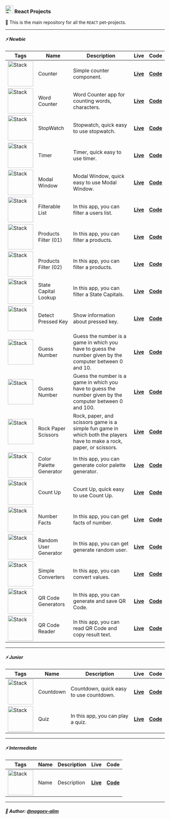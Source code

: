 ### <img width=25 src="https://skillicons.dev/icons?i=react"  alt="Reac"/> React Projects

👋 This is the main repository for all the `REACT` pet-projects.

----

##### ⚡️ Newbie

| **Tags**                                                                           | **Name**                | **Description**                                                                                                        | **Live**                                                                                           | **Code**                                                                                                          |
|------------------------------------------------------------------------------------|-------------------------|------------------------------------------------------------------------------------------------------------------------|----------------------------------------------------------------------------------------------------|-------------------------------------------------------------------------------------------------------------------|
| <img width="80" src="https://skillicons.dev/icons?i=html,css,react"  alt="Stack"/> | Counter                 | Simple counter component.                                                                                              | [**Live**](https://npp-react-projects.vercel.app/projects/counter/dist/index.html)                 | [**Code**](https://github.com/nagoev-alim/npp-react-projects/tree/master/projects/counter/source)                 |
| <img width="80" src="https://skillicons.dev/icons?i=html,css,react"  alt="Stack"/> | Word Counter            | Word Counter app for counting words, characters.                                                                       | [**Live**](https://npp-react-projects.vercel.app/projects/word-counter/dist/index.html)            | [**Code**](https://github.com/nagoev-alim/npp-react-projects/tree/master/projects/word-counter/source)            |
| <img width="80" src="https://skillicons.dev/icons?i=html,css,react"  alt="Stack"/> | StopWatch               | Stopwatch, quick easy to use stopwatch.                                                                                | [**Live**](https://npp-react-projects.vercel.app/projects/stopwatch/dist/index.html)               | [**Code**](https://github.com/nagoev-alim/npp-react-projects/tree/master/projects/stopwatch/source)               |
| <img width="80" src="https://skillicons.dev/icons?i=html,css,react"  alt="Stack"/> | Timer                   | Timer, quick easy to use timer.                                                                                        | [**Live**](https://npp-react-projects.vercel.app/projects/timer/dist/index.html)                   | [**Code**](https://github.com/nagoev-alim/npp-react-projects/tree/master/projects/timer/source)                   |
| <img width="80" src="https://skillicons.dev/icons?i=html,css,react"  alt="Stack"/> | Modal Window            | Modal Window, quick easy to use Modal Window.                                                                          | [**Live**](https://npp-react-projects.vercel.app/projects/modal-window/dist/index.html)            | [**Code**](https://github.com/nagoev-alim/npp-react-projects/tree/master/projects/modal-window/source)            |
| <img width="80" src="https://skillicons.dev/icons?i=html,css,react"  alt="Stack"/> | Filterable List         | In this app, you can filter a users list.                                                                              | [**Live**](https://npp-react-projects.vercel.app/projects/filterable-list/dist/index.html)         | [**Code**](https://github.com/nagoev-alim/npp-react-projects/tree/master/projects/filterable-list/source)         |
| <img width="80" src="https://skillicons.dev/icons?i=html,css,react"  alt="Stack"/> | Products Filter (01)    | In this app, you can filter a products.                                                                                | [**Live**](https://npp-react-projects.vercel.app/projects/products-filter-01/dist/index.html)      | [**Code**](https://github.com/nagoev-alim/npp-react-projects/tree/master/projects/products-filter-01/source)      |
| <img width="80" src="https://skillicons.dev/icons?i=html,css,react"  alt="Stack"/> | Products Filter (02)    | In this app, you can filter a products.                                                                                | [**Live**](https://npp-react-projects.vercel.app/projects/products-filter-02/dist/index.html)      | [**Code**](https://github.com/nagoev-alim/npp-react-projects/tree/master/projects/products-filter-02/source)      |
| <img width="80" src="https://skillicons.dev/icons?i=html,css,react"  alt="Stack"/> | State Capital Lookup    | In this app, you can filter a State Capitals.                                                                          | [**Live**](https://npp-react-projects.vercel.app/projects/state-capital-lookup/dist/index.html)    | [**Code**](https://github.com/nagoev-alim/npp-react-projects/tree/master/projects/state-capital-lookup/source)    |
| <img width="80" src="https://skillicons.dev/icons?i=html,css,react"  alt="Stack"/> | Detect Pressed Key      | Show information about pressed key.                                                                                    | [**Live**](https://npp-react-projects.vercel.app/projects/detect-pressed-key/dist/index.html)      | [**Code**](https://github.com/nagoev-alim/npp-react-projects/tree/master/projects/detect-pressed-key/source)      |
| <img width="80" src="https://skillicons.dev/icons?i=html,css,react"  alt="Stack"/> | Guess Number            | Guess the number is a game in which you have to guess the number given by the computer between 0 and 10.               | [**Live**](https://npp-react-projects.vercel.app/projects/guess-number-01/dist/index.html)         | [**Code**](https://github.com/nagoev-alim/npp-react-projects/tree/master/projects/guess-number-01/source)         |
| <img width="80" src="https://skillicons.dev/icons?i=html,css,react"  alt="Stack"/> | Guess Number            | Guess the number is a game in which you have to guess the number given by the computer between 0 and 100.              | [**Live**](https://npp-react-projects.vercel.app/projects/guess-number-02/dist/index.html)         | [**Code**](https://github.com/nagoev-alim/npp-react-projects/tree/master/projects/guess-number-02/source)         |
| <img width="80" src="https://skillicons.dev/icons?i=html,css,react"  alt="Stack"/> | Rock Paper Scissors     | Rock, paper, and scissors game is a simple fun game in which both the players have to make a rock, paper, or scissors. | [**Live**](https://npp-react-projects.vercel.app/projects/rock-paper-scissor/dist/index.html)      | [**Code**](https://github.com/nagoev-alim/npp-react-projects/tree/master/projects/rock-paper-scissor/source)      |
| <img width="80" src="https://skillicons.dev/icons?i=html,css,react"  alt="Stack"/> | Color Palette Generator | In this app, you can generate color palette generator.                                                                 | [**Live**](https://npp-react-projects.vercel.app/projects/color-palette-generator/dist/index.html) | [**Code**](https://github.com/nagoev-alim/npp-react-projects/tree/master/projects/color-palette-generator/source) |
| <img width="80" src="https://skillicons.dev/icons?i=html,css,react"  alt="Stack"/> | Count Up                | Count Up, quick easy to use Count Up.                                                                                  | [**Live**](https://npp-react-projects.vercel.app/projects/count-up/dist/index.html)                | [**Code**](https://github.com/nagoev-alim/npp-react-projects/tree/master/projects/count-up/source)                |
| <img width="80" src="https://skillicons.dev/icons?i=html,css,react"  alt="Stack"/> | Number Facts            | In this app, you can get facts of number.                                                                              | [**Live**](https://npp-react-projects.vercel.app/projects/number-facts/dist/index.html)            | [**Code**](https://github.com/nagoev-alim/npp-react-projects/tree/master/projects/number-facts/source)            |
| <img width="80" src="https://skillicons.dev/icons?i=html,css,react"  alt="Stack"/> | Random User Generator   | In this app, you can get generate random user.                                                                         | [**Live**](https://npp-react-projects.vercel.app/projects/random-user-generator/dist/index.html)   | [**Code**](https://github.com/nagoev-alim/npp-react-projects/tree/master/projects/random-user-generator/source)   |
| <img width="80" src="https://skillicons.dev/icons?i=html,css,react"  alt="Stack"/> | Simple Converters       | In this app, you can convert values.                                                                                   | [**Live**](https://npp-react-projects.vercel.app/projects/simple-converters/dist/index.html)       | [**Code**](https://github.com/nagoev-alim/npp-react-projects/tree/master/projects/simple-converters/source)       |
| <img width="80" src="https://skillicons.dev/icons?i=html,css,react"  alt="Stack"/> | QR Code Generators      | In this app, you can generate and save QR Code.                                                                        | [**Live**](https://npp-react-projects.vercel.app/projects/qr-code-generators/dist/index.html)      | [**Code**](https://github.com/nagoev-alim/npp-react-projects/tree/master/projects/qr-code-generators/source)      |
| <img width="80" src="https://skillicons.dev/icons?i=html,css,react"  alt="Stack"/> | QR Code Reader          | In this app, you can read QR Code and copy result text.                                                                | [**Live**](https://npp-react-projects.vercel.app/projects/qr-code-reader/dist/index.html)          | [**Code**](https://github.com/nagoev-alim/npp-react-projects/tree/master/projects/qr-code-reader/source)          |

----

##### ⚡️ Junior

| **Tags**                                                                           | **Name**  | **Description**                         | **Live**                                                                             | **Code**                                                                                            |
|------------------------------------------------------------------------------------|-----------|-----------------------------------------|--------------------------------------------------------------------------------------|-----------------------------------------------------------------------------------------------------|
| <img width="80" src="https://skillicons.dev/icons?i=html,css,react"  alt="Stack"/> | Countdown | Countdown, quick easy to use countdown. | [**Live**](https://npp-react-projects.vercel.app/projects/countdown/dist/index.html) | [**Code**](https://github.com/nagoev-alim/npp-react-projects/tree/master/projects/countdown/source) |
| <img width="80" src="https://skillicons.dev/icons?i=html,css,react"  alt="Stack"/> | Quiz      | In this app, you can play a quiz.       | [**Live**](https://npp-quiz-react.vercel.app/)                                       | [**Code**](https://github.com/nagoev-alim/npp-react-projects/tree/master/projects/quiz/source)      |

----

##### ⚡️ Intermediate

| **Tags**                                                                           | **Name** | **Description** | **Live**     | **Code**     |
|------------------------------------------------------------------------------------|----------|-----------------|--------------|--------------|
| <img width="80" src="https://skillicons.dev/icons?i=html,css,react"  alt="Stack"/> | Name     | Description     | [**Live**]() | [**Code**]() |

----

##### 🙌 Author: [@nagoev-alim](https://github.com/nagoev-alim)
